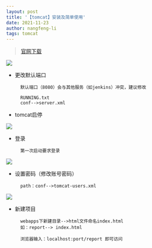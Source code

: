 ```yaml
---
layout: post
title: '【tomcat】安装及简单使用'
date: 2021-11-23
author: nangfeng-li
tags: tomcat
---
```


> [官网下载](https://tomcat.apache.org/download-10.cgi)

![](https://nanfeng-li.github.io/assets/img/2021/1123/tomcat_download.png)

- 更改默认端口

        默认端口（8080）会与其他服务（如jenkins）冲突，建议修改
        
        RUNNING.txt
        conf-->server.xml

- tomcat启停

![](https://nanfeng-li.github.io/assets/img/2021/1123/tomcat_startup_shutdown.png)

- 登录
  
        第一次启动要求登录

![](https://nanfeng-li.github.io/assets/img/2021/1123/tomcat_login.png)

- 设置密码（修改账号密码）

        path：conf-->tomcat-users.xml

![](https://nanfeng-li.github.io/assets/img/2021/1123/tomcat_change_password.png)

- 新建项目

        webapps下新建目录-->html文件命名index.html 
        如：report--> index.html
        
        浏览器输入：localhost:port/report 即可访问


